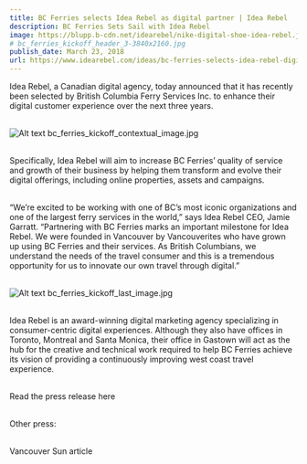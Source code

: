 ```yaml
---
title: BC Ferries selects Idea Rebel as digital partner | Idea Rebel
description: BC Ferries Sets Sail with Idea Rebel
image: https://blupp.b-cdn.net/idearebel/nike-digital-shoe-idea-rebel.jpeg?quality=80&width=800
# bc_ferries_kickoff_header_3-3840x2160.jpg
publish_date: March 23, 2018
url: https://www.idearebel.com/ideas/bc-ferries-selects-idea-rebel-digital-partner/
--- 
```

Idea Rebel, a Canadian digital agency, today announced that it has recently been selected by British Columbia Ferry Services Inc. to enhance their digital customer experience over the next three years.

\
![Alt text](https://blupp.b-cdn.net/idearebel/nike-digital-shoe-idea-rebel.jpeg?quality=80&width=800?quality=80&width=800 "a title")
bc_ferries_kickoff_contextual_image.jpg

\
Specifically, Idea Rebel will aim to increase BC Ferries’ quality of service and growth of their business by helping them transform and evolve their digital offerings, including online properties, assets and campaigns.

\
“We’re excited to be working with one of BC’s most iconic organizations and one of the largest ferry services in the world,” says Idea Rebel CEO, Jamie Garratt. “Partnering with BC Ferries marks an important milestone for Idea Rebel. We were founded in Vancouver by Vancouverites who have grown up using BC Ferries and their services. As British Columbians, we understand the needs of the travel consumer and this is a tremendous opportunity for us to innovate our own travel through digital.”

\
![Alt text](https://blupp.b-cdn.net/idearebel/nike-digital-shoe-idea-rebel.jpeg?quality=80&width=800?quality=80&width=800 "a title")
bc_ferries_kickoff_last_image.jpg

\
Idea Rebel is an award-winning digital marketing agency specializing in consumer-centric digital experiences. Although they also have offices in Toronto, Montreal and Santa Monica, their office in Gastown will act as the hub for the creative and technical work required to help BC Ferries achieve its vision of providing a continuously improving west coast travel experience.

\
Read the press release here

\
Other press:

\
Vancouver Sun article
